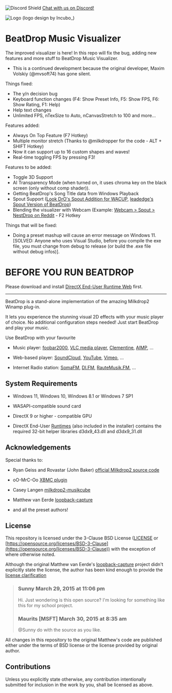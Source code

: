 ![Discord Shield](https://discord.com/api/guilds/1041603212798599168/widget.png?style=shield) [Chat with us on Discord!](https://discord.gg/rp5cBDtGuM)

![Logo](https://github.com/OfficialIncubo/The-Improved-and-Modified-Version-of-BeatDrop-Music-Visualizer/raw/master/Logos/BeatDrop%20New%20Logo%20GitGub%20ver.png) (logo design by Incubo_)

# BeatDrop Music Visualizer

The improved visualizer is here!
In this repo will fix the bug, adding new features and more stuff to BeatDrop Music Visualizer.
- This is a continued development because the original developer, Maxim Volskiy (@mvsoft74) has gone silent.

Things fixed:
* The y/n decision bug
* Keyboard function changes (F4: Show Preset Info, F5: Show FPS, F6: Show Rating, F1: Help)
* Help text changes
* Unlimited FPS, nTexSize to Auto, nCanvasStretch to 100 and more...

Features added:
* Always On Top Feature (F7 Hotkey)
* Multiple monitor stretch (Thanks to @milkdropper for the code - ALT + SHIFT Hotkey) 
* Now it can support up to 16 custom shapes and waves!
* Real-time toggling FPS by pressing F3!

Features to be added:
* Toggle 3D Support
* AI Transparency Mode (when turned on, it uses chroma key on the black screen (only without comp shader)).
* Getting BeatDrop's Song Title data from Windows Playback
* Spout Support ([Look DrO's Spout Addition for WACUP](https://github.com/WACUP/vis_milk2/commit/8bc232a670442c79713a15881504bf2813ef8554), [leadedge's Spout Version of BeatDrop](https://github.com/leadedge/BeatDrop))
* Blending the visualizer with Webcam (Example: [Webcam > Spout > NestDrop on Reddit](https://www.reddit.com/r/NestDrop/comments/rh6zew/webcam_spout_nestdrop/) - F2 Hotkey

Things that will be fixed:
* Doing a preset mashup will cause an error message on Windows 11. [SOLVED: Anyone who uses Visual Studio, before you compile the exe file, you must change from debug to release (or build the .exe file without debug infos)].

# BEFORE YOU RUN BEATDROP

Please download and install [DirectX End-User Runtime Web](https://www.microsoft.com/en-us/download/details.aspx?id=35) first.

---------------------------------------------------------------------------------------------------------------------------------------------

BeatDrop is a stand-alone implementation of the amazing Milkdrop2 Winamp plug-in.

It lets you experience the stunning visual 2D effects with your music player of choice. No additional configuration steps needed! Just start BeatDrop and play your music.

Use BeatDrop with your favourite

* Music player:
  [foobar2000](https://www.foobar2000.org/),
  [VLC media player](https://www.videolan.org/vlc/index.html),
  [Clementine](https://www.clementine-player.org/),
  [AIMP](https://www.aimp.ru/),
  ...

* Web-based player:
  [SoundCloud](https://soundcloud.com/),
  [YouTube](https://www.youtube.com/),
  [Vimeo](https://vimeo.com/),
  ...

* Internet Radio station:
  [SomaFM](https://somafm.com/),
  [DI.FM](https://www.di.fm/),
  [RauteMusik.FM](https://www.rm.fm/),
  ...

## System Requirements
* Windows 11, Windows 10, Windows 8.1 or Windows 7 SP1

* WASAPI-compatible sound card

* DirectX 9 or higher - compatible GPU

* DirectX End-User [Runtimes](https://www.microsoft.com/en-us/download/details.aspx?id=8109) (also included in the installer) contains the required 32-bit helper libraries d3dx9_43.dll and d3dx9_31.dll

## Acknowledgements
Special thanks to:

* Ryan Geiss and Rovastar (John Baker) [official Milkdrop2 source code](https://sourceforge.net/projects/milkdrop2/)

* oO-MrC-Oo [XBMC plugin](https://github.com/oO-MrC-Oo/Milkdrop2-XBMC)

* Casey Langen [milkdrop2-musikcube](https://github.com/clangen/milkdrop2-musikcube)

* Matthew van Eerde [loopback-capture](https://github.com/mvaneerde/blog)

* and all the preset authors!

## License

[license]: #license

This repository is licensed under the 3-Clause BSD License ([LICENSE](LICENSE) or [https://opensource.org/licenses/BSD-3-Clause](https://opensource.org/licenses/BSD-3-Clause)) with the exception of where otherwise noted.

Although the original Matthew van Eerde's [loopback-capture](https://github.com/mvaneerde/blog) project didn't explicitly state the license, the author has been kind enough to provide the [license clarification](
https://blogs.msdn.microsoft.com/matthew_van_eerde/2014/11/05/draining-the-wasapi-capture-buffer-fully/)

> ### Sunny March 29, 2015 at 11:06 pm
> Hi. Just wondering is this open source? I'm looking for something like this for my school project.
>
> ### Maurits [MSFT] March 30, 2015 at 8:35 am
> @Sunny do with the source as you like.

All changes in this repository to the original Matthew's code are published either under the terms of BSD license or the license provided by original author.

## Contributions

Unless you explicitly state otherwise, any contribution intentionally submitted for inclusion in the work by you, shall be licensed as above.
